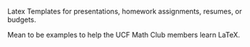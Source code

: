Latex Templates for presentations, homework assignments, resumes, or budgets. 

Mean to be examples to help the UCF Math Club members learn LaTeX. 

